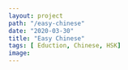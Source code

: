 ```yaml
---
layout: project
path: "/easy-chinese"
date: "2020-03-30"
title: "Easy Chinese"
tags: [ Eduction, Chinese, HSK]
image: 
---
```

